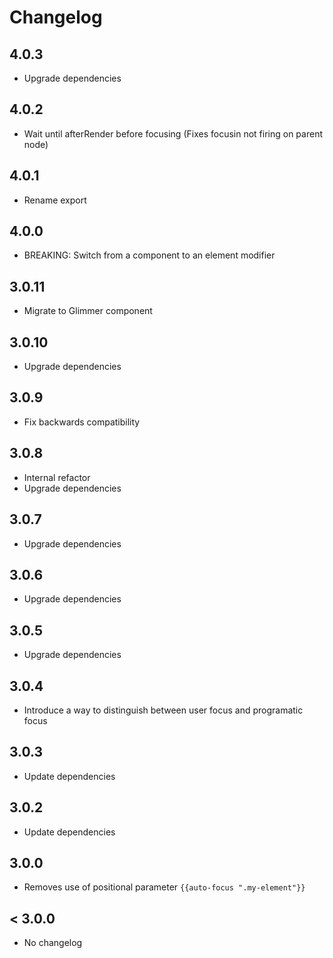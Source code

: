 # Changelog

## 4.0.3

- Upgrade dependencies

## 4.0.2

- Wait until afterRender before focusing
  (Fixes focusin not firing on parent node)

## 4.0.1

- Rename export

## 4.0.0

- BREAKING: Switch from a component to an element modifier

## 3.0.11

- Migrate to Glimmer component

## 3.0.10

- Upgrade dependencies

## 3.0.9

- Fix backwards compatibility

## 3.0.8

- Internal refactor
- Upgrade dependencies

## 3.0.7

- Upgrade dependencies

## 3.0.6

- Upgrade dependencies

## 3.0.5

- Upgrade dependencies

## 3.0.4

- Introduce a way to distinguish between user focus and programatic focus

## 3.0.3

- Update dependencies

## 3.0.2

- Update dependencies

## 3.0.0

- Removes use of positional parameter `{{auto-focus ".my-element"}}`

## < 3.0.0

- No changelog
